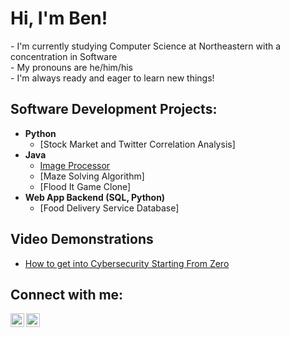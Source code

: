 <h1>Hi, I'm Ben!</h1>
- I'm currently studying Computer Science at Northeastern with a concentration in Software</br>
- My pronouns are he/him/his</br>
- I'm always ready and eager to learn new things!

<h2>Software Development Projects:</h2>

- <b>Python</b>
  - [Stock Market and Twitter Correlation Analysis]
- <b>Java</b>
  - [Image Processor](https://github.com/benaronow/ImageProcessor)
  - [Maze Solving Algorithm]
  - [Flood It Game Clone]
- <b>Web App Backend (SQL, Python)</b>
  - [Food Delivery Service Database]

<h2>Video Demonstrations</h2>

- [How to get into Cybersecurity Starting From Zero](https://www.youtube.com/watch?v=a83ASGn_V_s)

<h2>Connect with me:</h2>

[<img align="left" alt="BenAronow | Gmail" width="22px" src="https://cdn.jsdelivr.net/npm/simple-icons@v3/icons/gmail.svg" />][gmail]
[<img align="left" alt="BenAronow | LinkedIn" width="22px" src="https://cdn.jsdelivr.net/npm/simple-icons@v3/icons/linkedin.svg" />][linkedin]

[gmail]: mailto:benaronow227@gmail.com
[linkedin]: https://linkedin.com/in/benaronow

<!--
**joshmadakor1/joshmadakor1** is a ✨ _special_ ✨ repository because its `README.md` (this file) appears on your GitHub profile.

Here are some ideas to get you started:

- 🔭 I’m currently working on ...
- 🌱 I’m currently learning ...
- 👯 I’m looking to collaborate on ...
- 🤔 I’m looking for help with ...
- 💬 Ask me about ...
- 📫 How to reach me: ...
- 😄 Pronouns: ...
- ⚡ Fun fact: ...
-->
